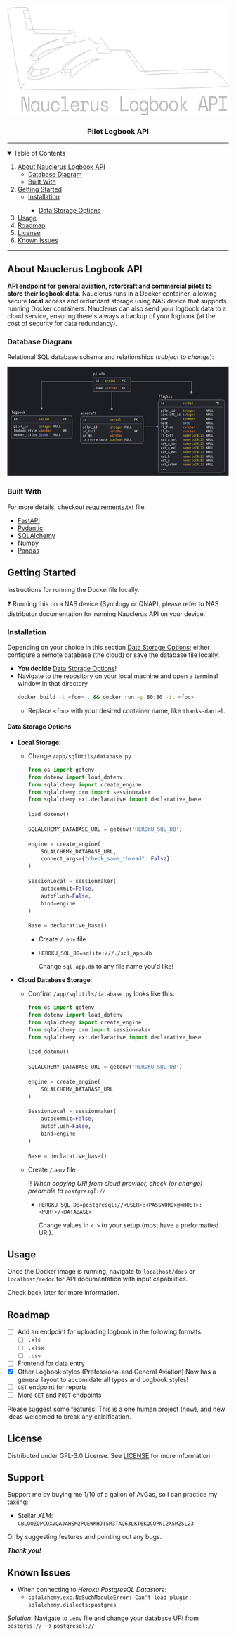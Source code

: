 <!-- PROJECT LOGO -->
<br />
<p align="center">
  <a href="https://github.com/Daniel-Fernandez-951/GA-Pilot-Logbook">
    <img src="images/logo2-nauclerusAPIV1.png" alt="Logo" width="650" height="247.05">
  </a>

  <h3 align="center">Pilot Logbook API </h3>

-----------------------

<!-- TABLE OF CONTENTS -->
<details open="open">
  <summary>Table of Contents</summary>
  <ol>
    <li>
      <a href="#about-nauclerus-logbook-api">About Nauclerus Logbook API</a>
      <ul>
        <li><a href="#database-diagram">Database Diagram</a></li>
        <li><a href="#built-with">Built With</a></li>
      </ul>
    </li>
    <li>
      <a href="#getting-started">Getting Started</a>
      <ul>
        <li><a href="#installation">Installation</a></li>
          <ul>
            <li><a href="#data-storage-options">Data Storage Options</a></li>
          </ul>
      </ul>
    </li>
    <li><a href="#usage">Usage</a></li>
    <li><a href="#roadmap">Roadmap</a></li>
    <li><a href="#license">License</a></li>
    <li><a href="#known-issues">Known Issues</a></li>
  </ol>
</details>

------------------------------

<!-- ABOUT THE PROJECT -->
## About Nauclerus Logbook API

**API endpoint for general aviation, rotorcraft and commercial pilots to store their logbook data**. Nauclerus runs in a Docker container,
allowing secure **local** access and redundant storage using NAS device that supports running Docker containers. Nauclerus can
also send your logbook data to a cloud service, ensuring there's always a backup of your logbook (at the cost of security for data redundancy).

### Database Diagram
Relational SQL database schema and relationships (_subject to change_):
<p align="center">
    <img src="images/Nauclerus_db-diagram_v1.png" alt="diagram" width="650" height="247.05">

### Built With
For more details, checkout [requirements.txt](https://github.com/Daniel-Fernandez-951/GA-Pilot-Logbook/blob/master/requirements.txt) file.

* [FastAPI](https://fastapi.tiangolo.com/)
* [Pydantic](https://pydantic-docs.helpmanual.io/)
* [SQLAlchemy](https://docs.sqlalchemy.org/)
* [Numpy](https://numpy.org/doc/)
* [Pandas](https://pandas.pydata.org/)


<!-- GETTING STARTED -->
## Getting Started

Instructions for running the Dockerfile locally. 

:question: Running this on a NAS device (Synology or QNAP), please refer
to NAS distributor documentation for running Nauclerus API on your device.

### Installation

Depending on your choice in this section <a href="#datastorageoptions">Data Storage Options</a>; either configure
a remote database (the cloud) or save the database file locally. 

* **You decide** <a href="#datastorageoptions">Data Storage Options</a>!
* Navigate to the repository on your local machine and open a terminal window in that directory
  ```sh
  docker build -t <foo> . && docker run -p 80:80 -it <foo>
  ```
  - Replace `<foo>` with your desired container name, like `thanks-daniel`.

<!-- DATA STORAGE OPTIONS -->
#### Data Storage Options
* **Local Storage**: 
  - Change `/app/sqlUtils/database.py`
    ```python
    from os import getenv
    from dotenv import load_dotenv
    from sqlalchemy import create_engine
    from sqlalchemy.orm import sessionmaker
    from sqlalchemy.ext.declarative import declarative_base
    
    load_dotenv()
    
    SQLALCHEMY_DATABASE_URL = getenv('HEROKU_SQL_DB')
    
    engine = create_engine(
        SQLALCHEMY_DATABASE_URL,
        connect_args={"check_same_thread": False}
    )
    
    SessionLocal = sessionmaker(
        autocommit=False,
        autoflush=False,
        bind=engine
    )
    
    Base = declarative_base()
    ```
    - Create `/.env` file
    - ```dotenv
      HEROKU_SQL_DB=sqlite:///./sql_app.db
      ```
      Change `sql_app.db` to any file name you'd like!
  


* **Cloud Database Storage**:
  - Confirm `/app/sqlUtils/database.py` looks like this:
    ```python
    from os import getenv
    from dotenv import load_dotenv
    from sqlalchemy import create_engine
    from sqlalchemy.orm import sessionmaker
    from sqlalchemy.ext.declarative import declarative_base
    
    load_dotenv()
    
    SQLALCHEMY_DATABASE_URL = getenv('HEROKU_SQL_DB')
    
    engine = create_engine(
        SQLALCHEMY_DATABASE_URL
    )
    
    SessionLocal = sessionmaker(
        autocommit=False,
        autoflush=False,
        bind=engine
    )
    
    Base = declarative_base()
    ```
  - Create `/.env` file
    
    :bangbang: _When copying URI from cloud provider, check (or change) preamble to `postgresql://`_
    
    - ```dotenv
      HEROKU_SQL_DB=postgresql://<USER>:<PASSWORD>@<HOST>:<PORT>/<DATABASE>
      ```
      Change values in `< >` to your setup (most have a preformatted URI).


<!-- USAGE EXAMPLES -->
## Usage

Once the Docker image is running, navigate to `localhost/docs` or `localhost/redoc` for API documentation with input capabilities.

Check back later for more information.


<!-- ROADMAP -->
## Roadmap

- [ ] Add an endpoint for uploading logbook in the following formats:
    - [ ] `.xls`
    - [ ] `.xlsx`
    - [ ] `.csv`
- [ ] Frontend for data entry
- [x] ~~Other Logbook styles (Professional and General Aviation)~~ Now has a general layout to accomidate all types and Logbook styles!
- [ ] `GET` endpoint for reports
- [ ] More `GET` and `POST` endpoints

Please suggest some features! This is a one human project (now), and new ideas welcomed to break any calcification.

<!-- LICENSE -->
## License

Distributed under GPL-3.0 License. See [LICENSE](https://github.com/Daniel-Fernandez-951/GA-Pilot-Logbook/blob/master/LICENSE) for more information.


<!-- Support -->
## Support
Support me by buying me 1/10 of a gallon of AvGas, so I can practice my taxiing:
* Stellar *XLM*: `GBLOUZQPCQXVQAJAHSM2PUEWKHJT5M3TAQ63LKT6KQCQPNI2X5MZSL23`

Or by suggesting features and pointing out any bugs.

**_Thank you!_**


<!-- KNOWN ISSUES -->
## Known Issues
- When connecting to *Heroku PostgresQL Datastore*:
    - `sqlalchemy.exc.NoSuchModuleError: Can't load plugin: sqlalchemy.dialects:postgres`
    
_Solution_: Navigate to `.env` file and change your database URI from `postgres://` --> `postgresql://`
